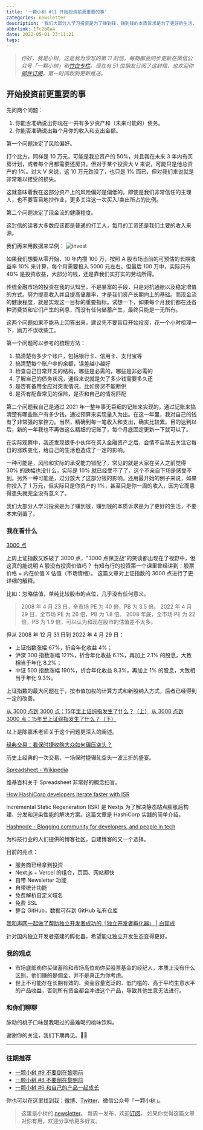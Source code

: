```yaml
---
title: '一颗小树 #11 开始投资前更重要的事'
categories: newsletter
description: '我们大部分人学习投资是为了赚到钱，赚到钱的本质诉求是为了更好的生活，不要本末倒置了。'
abbrlink: 17c2b8a4
date: 2022-05-01 23:11:21
tags:
---
```

> *你好，我是小树。这是我为你写的第 11 封信。每期都会同步更新在微信公众号「一颗小树」和[竹白专栏](https://xiaoshu.zhubai.love)。现在有 51 位朋友订阅了这封信，也欢迎你[邮件订阅](https://xiaoshu.zhubai.love)，第一时间收到更新推送。*

## 开始投资前更重要的事
先问两个问题：
1. 你能否准确说出你现在一共有多少资产和（未来可能的）债务。
2. 你能否准确说出每个月你的收入和支出金额。

第一个问题决定了风险偏好。

打个比方，同样是 10 万元，可能是我总资产的 50%，并且我在未来 3 年内有买房计划，或者每个月都需要还房贷。但对于某个投资大 V 来说，可能只是他总资产的 1%。对大 V 来说，这 10 万元跌没了，也只是 1% 而已，但对我们来说就是非常难以接受的损失。

这就意味着我在这部分资产上的风险偏好是偏低的。即使是我们非常信任的主理人，也不要盲目地抄作业，更多关注这一次买入/卖出所占的比例。

第二个问题决定了现金流的健康程度。

这封信的读者大多数应该都是普通的打工人，每月的工资还是我们主要的收入来源。

我们再来用数据来举例：
![invest](/images/newsletter-11/1.png)

如果我们想要从零开始，10 年内攒 100 万，按照 A 股市场当前的可预估的长期收益率 10% 来计算，每个月需要投入 5000 元左右。但最后 100 万中，实际只有 40% 是投资收益，大部分的钱，还是靠我们实打实的劳动所得。

传统金融市场的投资在我的认知里，不是暴富的手段，只是对抗通胀以及稳定增值的方式。努力提高收入并且提高储蓄率，才是我们资产长期向上的基础。而现金流的健康程度，就是实现这一目标的重要指标。试想一下，如果每个月我们都在还各种消费贷和它们产生的利息，而没有任何储蓄产生，最终只能是一无所有。

这两个问题如果不能马上回答出来，建议先不要盲目开始投资，花一个小时梳理一下，磨刀不误砍柴工。

第一个问题可以参考的梳理方法：
1. 搞清楚有多少个账户，包括银行卡、信用卡、支付宝等
2. 搞清楚每个账户中的余额，误差越小越好
3. 检查自己日常开支的结构，哪些是必需的，哪些是非必需的
4. 了解自己的债务状况，通俗来说就是欠了多少钱需要多久还
5. 是否有备用金应对突发情况，比如房贷不能断供
6. 是否有配备常见的保险，是否和自己的情况匹配

第二个问题我自己是通过 2021 年一整年事无巨细的记账来实现的，通过记账来搞清楚有哪些账户有多少钱，通过预算来实现量入为出。在这一年里，我对自己的钱有了非常强的掌控力。当然，精确到每一笔收入和支出，确实比较累。目的达到以后，新的一年我也不再做这么精细的记账了，每个月底固定更新一下就可以了。

在实际观察中，我还发现很多小伙伴在买入金融资产之后，会情不自禁去关注它每日的涨跌变化，给自己的生活也造成了一定的影响。

一种可能是，风险和实际的承受能力错配了，常见的就是大家在买入之前觉得 30% 的跌幅也没什么，实际是 10% 就已经受不了了，这个不亲自下场是感受不到。另外一种可能是，过分放大了这部分钱的影响。还用最开始的例子来说，如果你投入了 1 万元，但实际只是你资产的 1%，甚至只是你一周的收入，因为它而患得患失就完全没有意义了。

我们大部分人学习投资是为了赚到钱，赚到钱的本质诉求是为了更好的生活，不要本末倒置了。

### 我在看什么

[3000 点](http://mp.weixin.qq.com/s?__biz=MzIzNTQ4ODg4OA==&mid=2247487719&idx=1&sn=03c76d24cc4f190e97dbe3a7831b2f8b&chksm=e8e703f0df908ae61b3451079c6032295e217b77b7447f4711d1ddae36cc85ca7e15865206fa&mpshare=1&scene=1&srcid=0501rAOkLHQNw3VPQuK9LreW&sharer_sharetime=1651410866803&sharer_shareid=4c63140522fe404b48188e25cc789c37#rd)

上周上证指数又跌破了 3000 点，“3000 点保卫战”的笑谈都出现在了视野中，但这真的能说明 A 股没有投资价值吗？
有知有行的投资第一个课里曾经讲到：股票价格 = 内在价值 X 估值（市场情绪）。
这篇文章对上证指数的 3000 点进行了更详细的解释。

比如：忽略估值，单纯比较股市的点位，几乎没有任何意义。
> 2008 年 4 月 23 日，全市场 PE 为 40 倍，PB 为 3.5 倍。 
> 2022 年 4 月 29 日，全市场 PE 为 26 倍，PB 为 1.8 倍。
> 2008 年底，全市场 PE 为 22 倍，PB 为 1.9 倍，可以认为和现在股市的估值差不太多。

但从 2008 年 12 月 31 日到 2022 年 4 月 29 日：
- 上证指数涨幅 67%，折合年化收益 4%；
- 沪深 300 指数涨幅 121%，折合年化收益 6.1%，再加上 2.1% 的股息，大致相当于年化 8.2%；
- 中证 500 指数涨幅 190%，折合年化收益 8.3%，再加上 1% 的股息，大致相当于年化 9.3%。

上证指数的最大问题在于，按市值加权的计算方式和新股纳入方式，后者已经得到一定的改善。

[从 3000 点到 3000 点：15年里上证综指发生了什么？（上）](http://mp.weixin.qq.com/s?__biz=MzI1MjI5NDI4OA==&mid=2247486025&idx=1&sn=d2f70dfbb0f1f94546ccbc6b95ddf19c&chksm=e9e4afb6de9326a0202b2ee05fb61b27c1376b2b988df600d3714e729aa70fd299b05d1582fa&mpshare=1&scene=1&srcid=0430Aoh52fjLYVY36uDlV8Mw&sharer_sharetime=1651288917388&sharer_shareid=4c63140522fe404b48188e25cc789c37#rd)
[从 3000 点到 3000 点：15年里上证综指发生了什么？（下）](http://mp.weixin.qq.com/s?__biz=MzI1MjI5NDI4OA==&mid=2247486025&idx=2&sn=a6172462f0cecde14ebf0ca516b3ce20&chksm=e9e4afb6de9326a08927460801f1b58d10c9e9bcb54177673000f302f8383738fa65045113fb&mpshare=1&scene=1&srcid=0430RE8TvzmaQtfp3c1Nk61l&sharer_sharetime=1651288922064&sharer_shareid=4c63140522fe404b48188e25cc789c37#rd)

以上是陈嘉禾老师关于这个问题更深入的阐述。

[经典交易：看保时捷收购大众如何碾压空头？](http://mp.weixin.qq.com/s?__biz=MzI0NjIzMjUzNA==&mid=2653386058&idx=1&sn=6355ef263c2fe23252080137e5375b5d&chksm=f291b1f3c5e638e5e9e07f00fdf10cba5f635d3b6eb87e721bf62c6abab122e92ca79388b8cd&mpshare=1&scene=1&srcid=0426eO8dfaFNUWAD6uheA1yr&sharer_sharetime=1650932880137&sharer_shareid=4c63140522fe404b48188e25cc789c37#rd)

历史上经典的一次交易，一场保时捷辗轧空头一波三折的盛宴。

[Spreadsheet - Wikipedia](https://en.wikipedia.org/wiki/Spreadsheet)

维基百科关于 Spreadsheet 非常好的概念扫盲。

[How HashiCorp developers iterate faster with ISR](https://vercel.com/blog/how-hashicorp-developers-iterate-faster-with-isr)

Incremental Static Regeneration (ISR) 是 Nextjs 为了解决静态站点膨胀后构建、分发和渲染性能的解决方案。这篇文章是 HashiCorp 实践的简单介绍。

[Hashnode - Blogging community for developers, and people in tech](https://hashnode.com/)

为科技行业的人们提供的博客社区，自建博客的又一个选择。

目前的亮点：
- 服务商已经拿到投资
- Next.js + Vercel 的组合，页面、网站都快
- 自带 Newsletter 功能
- 自带统计功能
- 免费解析自定义域名
- 免费 SSL
- 整合 GitHub，数据可存到 GitHub 私有仓库

[我和声网一起做了帮助独立开发者成功的「独立开发者孵化器」 | 白宦成](https://www.ixiqin.com/2022/04/26/incubator/)

针对国内独立开发者搭建的孵化器，希望能让独立开发生态变得更好。

### 我的观点

- 市场底部劝你买储蓄险和市场高位劝你买股票基金的经纪人，本质上没有什么区别，他们赚的是佣金，并不是真正为你考虑。
- 世上不可能存在长期有效的、资金容量宽泛的、低门槛的、高于平均生意水平的产品收益，否则所有资金都会冲进这个产品，导致其他生意无法进行。

### 和你们聊聊

脉动的桃子口味是我喝过的最难喝的桃味饮料。

谢谢你的关注，我们下期再见。👋🏻

---

### 往期推荐
- [一颗小树 #9 不要倒在黎明前](https://xiaoshu.zhubai.love/posts/2127657453835132928)
- [一颗小树 #8 不要倒在黎明前](https://xiaoshu.zhubai.love/posts/2125116827176398848)
- [一颗小树 #6 和自己的产品一起成长](https://xiaoshu.zhubai.love/posts/2120043452577370112)

你也可以在这里找到我：[微博](https://weibo.com/u/5361470927)、[Twitter](https://twitter.com/yeshu_in_future)、微信公众号「一颗小树」。

> 这里是小树的 [newsletter](https://xiaoshu.zhubai.love)。 每周一发布，欢迎[订阅](https://xiaoshu.zhubai.love)。
> 如果你觉得这篇文章对你有用，欢迎分享给更多好友。
